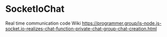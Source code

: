 # SocketIoChat
Real time communication code
Wiki https://programmer.group/js-node.js-socket.io-realizes-chat-function-private-chat-group-chat-creation.html
